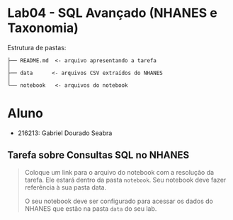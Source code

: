 # Lab04 - SQL Avançado (NHANES e Taxonomia)

Estrutura de pastas:

~~~
├── README.md  <- arquivo apresentando a tarefa
│
├── data      <- arquivos CSV extraídos do NHANES
│
└── notebook   <- arquivos do notebook
~~~

# Aluno
* 216213: Gabriel Dourado Seabra

## Tarefa sobre Consultas SQL no NHANES

> Coloque um link para o arquivo do notebook com a resolução da tarefa. Ele estará dentro da pasta `notebook`. Seu notebook deve fazer referência à sua pasta data.
>
> O seu notebook deve ser configurado para acessar os dados do NHANES que estão na pasta `data` do seu lab.
